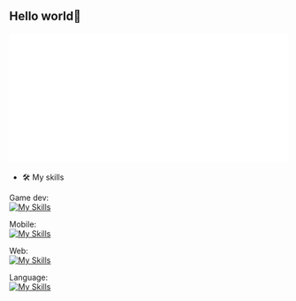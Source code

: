 ## Hello world👋

![Metrics](/metrics.classic.svg)

- 🛠️ My skills

Game dev:
<br>
[![My Skills](https://skillicons.dev/icons?i=cs,unity&perline=2)](https://skillicons.dev)

Mobile:
<br>
[![My Skills](https://skillicons.dev/icons?i=flutter,swift&perline=2)](https://skillicons.dev)

Web:
<br>
[![My Skills](https://skillicons.dev/icons?i=html,css,vue,js&perline=4)](https://skillicons.dev)

Language:
<br>
[![My Skills](https://skillicons.dev/icons?i=py,java&perline=2)](https://skillicons.dev)


<!--
**Clifong/Clifong** is a ✨ _special_ ✨ repository because its `README.md` (this file) appears on your GitHub profile.

Here are some ideas to get you started:

- 🔭 I’m currently working on ...
- 🌱 I’m currently learning ...
- 👯 I’m looking to collaborate on ...
- 🤔 I’m looking for help with ...
- 💬 Ask me about ...
- 📫 How to reach me: ...
- 😄 Pronouns: ...
- ⚡ Fun fact: ...
-->
